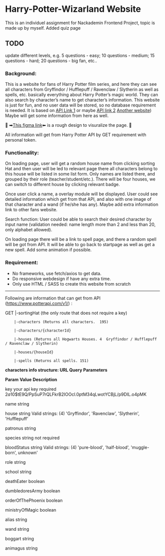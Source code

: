 # Harry-Potter-Wizarland Website
This is an individuel assignment for Nackademin Frontend Project, topic is made up by myself.
Added quiz page

## TODO
update different levels, e.g. 5 questions - easy; 10 questions - medium; 15 questions - hard; 20 questions - big fan, etc..

### Background:
This is a website for fans of Harry Potter film series, and here they can see all characters from Gryffindor / Hufflepuff / Ravenclaw / Slytherin as well as spells, etc. basically everything about Harry Potter’s magic world. They can also search by character’s name to get character’s information. This website is just for fun, and no user data will be stored, so no database requirement is needed. It is based on [API Link 1](https://www.potterapi.com/v1/) or maybe [API link 2](https://hp-api.herokuapp.com/) [Another website](https://www.wizardingworld.com/discover/films)) Maybe will get some information from here as well.

🌟 ➡[This figma link](https://www.figma.com/file/Aw0kz9EIwQ3sLLlBpNGe2P/Harry-Potter?node-id=0%3A1)⬅ is a rough design to visuralize the page. 🌟

All information will get from Harry Potter API by GET requirement with personal token.

### Functionality: 
On loading page, user will get a random house name from clicking sorting Hat and then user will be led to relevant page there all characters belong to this house will be listed in some list form. Only names are listed there, and grouped by their role (teacher/student/etc.). There will be four houses, we can switch to different house by clicking relevant badge.

Once user click a name, a overlay module will be displayed. User could see detailed information which get from that API, and also with one image of that character and a wand (if he/she has any). Maybe add extra information link to other fans website.

Search function: User could be able to search their desired character by input name (validation needed: name length more than 2 and less than 20, only alphabet allowed).

On loading page there will be a link to spell page, and there a random spell will be got from API. It will be able to go back to startpage as well as get a new spell. Add some animation if possible.

### Requirement:
- No frameworks, use fetch/axios to get data.
- Do responsive webdesign if have any extra time.
- Only use HTML / SASS to create this website from scratch

---
Following are information that can get from API (https://www.potterapi.com/v1/) :

GET     |-sortingHat (the only route that does not require a key)

        |-characters (Returns all characters.  195)

        |-characters/{characterId}

        |-houses (Returns all Hogwarts Houses. 4  Gryffindor / Hufflepuff / Ravenclaw / Slytherin)

        |-houses/{houseId}

        |-spells (Returns all spells. 151)

**characters info structure: URL Query Parameters**

**Param**            **Value**       **Description**

key                   your api key    required   $2a$10$tE9Q/PpSuP7rQLFkrB2IOOcl.0ptM34qLwotYCBjL/p9DIL.o4pMK

name                  string      

house                 string          Valid strings: (4)  'Gryffindor', 'Ravenclaw', 'Slytherin', 'Hufflepuff'

patronus              string

species               string          not required

bloodStatus           string          Valid strings: (4)  'pure-blood', 'half-blood', 'muggle-born', unknown' 

role                  string

school                string

deathEater            boolean

dumbledoresArmy       boolean

orderOfThePhoenix     boolean

ministryOfMagic       boolean

alias                 string

wand                  string

boggart               string

animagus              string



